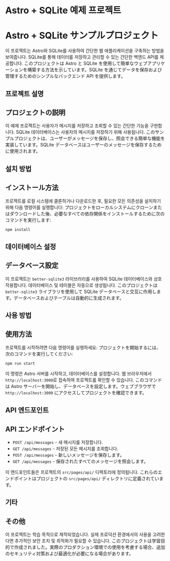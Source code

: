 # Astro + SQLite 예제 프로젝트

# Astro + SQLite サンプルプロジェクト

이 프로젝트는 Astro와 SQLite를 사용하여 간단한 웹 애플리케이션을 구축하는 방법을 보여줍니다. SQLite를 통해 데이터를 저장하고 관리할 수 있는 간단한 백엔드 API를 제공합니다.
このプロジェクトは Astro と SQLite を使用して簡単なウェブアプリケーションを構築する方法を示しています。SQLite を通じてデータを保存および管理するためのシンプルなバックエンド API を提供します。

## 프로젝트 설명

## プロジェクトの説明

이 예제 프로젝트는 사용자가 메시지를 저장하고 조회할 수 있는 간단한 기능을 구현합니다. SQLite 데이터베이스는 사용자의 메시지를 저장하기 위해 사용됩니다.
このサンプルプロジェクトは、ユーザーがメッセージを保存し、照会できる簡単な機能を実装しています。SQLite データベースはユーザーのメッセージを保存するために使用されます。

## 설치 방법

## インストール方法

프로젝트를 로컬 시스템에 클론하거나 다운로드한 후, 필요한 모든 의존성을 설치하기 위해 다음 명령어를 실행합니다:
プロジェクトをローカルシステムにクローンまたはダウンロードした後、必要なすべての依存関係をインストールするために次のコマンドを実行します:

```bash
npm install
```

## 데이터베이스 설정

## データベース設定

이 프로젝트는 `better-sqlite3` 라이브러리를 사용하여 SQLite 데이터베이스와 상호 작용합니다. 데이터베이스 및 테이블은 자동으로 생성됩니다. このプロジェクトは `better-sqlite3` ライブラリを使用して SQLite データベースと交互に作用します。データベースおよびテーブルは自動的に生成されます。

## 사용 방법

## 使用方法

프로젝트를 시작하려면 다음 명령어를 실행하세요: プロジェクトを開始するには、次のコマンドを実行してください:

`npm run start`

이 명령은 Astro 서버를 시작하고, 데이터베이스를 설정합니다. 웹 브라우저에서 `http://localhost:3000`로 접속하여 프로젝트를 확인할 수 있습니다. このコマンドは Astro サーバーを開始し、データベースを設定します。ウェブブラウザで `http://localhost:3000` にアクセスしてプロジェクトを確認できます。

## API 엔드포인트

## API エンドポイント

- `POST /api/messages` - 새 메시지를 저장합니다.
- `GET /api/messages` - 저장된 모든 메시지를 조회합니다.
- `POST /api/messages` - 新しいメッセージを保存します。
- `GET /api/messages` - 保存されたすべてのメッセージを照会します。

이 엔드포인트들은 프로젝트의 `src/pages/api/` 디렉토리에 정의됩니다. これらのエンドポイントはプロジェクトの `src/pages/api/` ディレクトリに定義されています。

## 기타

## その他

이 프로젝트는 학습 목적으로 제작되었습니다. 실제 프로덕션 환경에서의 사용을 고려한다면 추가적인 보안 조치 및 최적화가 필요할 수 있습니다. このプロジェクトは学習目的で作成されました。実際のプロダクション環境での使用を考慮する場合、追加のセキュリティ対策および最適化が必要になる場合があります。
